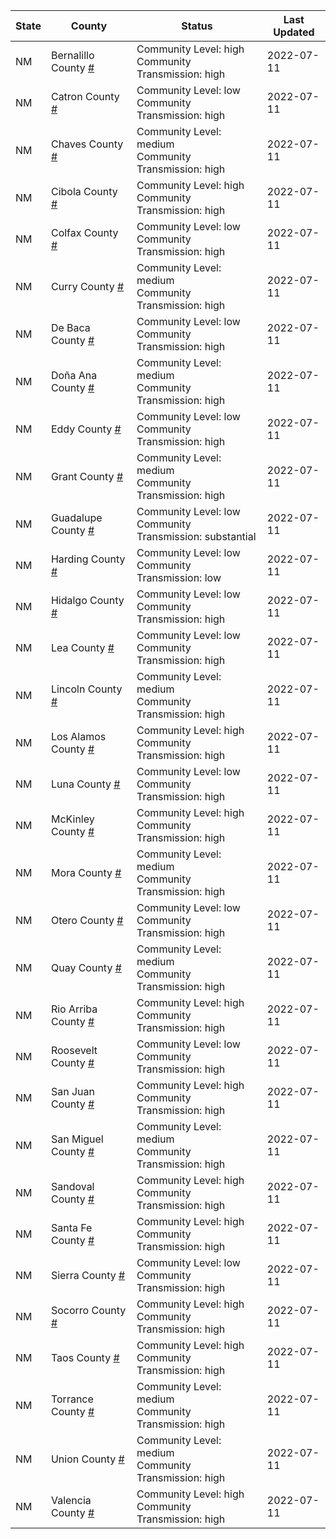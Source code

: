 State | County | Status | Last Updated
--- | --- | --- | --- 
NM | Bernalillo County <a href="#bernalillo_county">#</a> | <a name="bernalillo_county"></a>Community Level: high<br/>Community Transmission: high | 2022-07-11
NM | Catron County <a href="#catron_county">#</a> | <a name="catron_county"></a>Community Level: low<br/>Community Transmission: high | 2022-07-11
NM | Chaves County <a href="#chaves_county">#</a> | <a name="chaves_county"></a>Community Level: medium<br/>Community Transmission: high | 2022-07-11
NM | Cibola County <a href="#cibola_county">#</a> | <a name="cibola_county"></a>Community Level: high<br/>Community Transmission: high | 2022-07-11
NM | Colfax County <a href="#colfax_county">#</a> | <a name="colfax_county"></a>Community Level: low<br/>Community Transmission: high | 2022-07-11
NM | Curry County <a href="#curry_county">#</a> | <a name="curry_county"></a>Community Level: medium<br/>Community Transmission: high | 2022-07-11
NM | De Baca County <a href="#de_baca_county">#</a> | <a name="de_baca_county"></a>Community Level: low<br/>Community Transmission: high | 2022-07-11
NM | Doña Ana County <a href="#doña_ana_county">#</a> | <a name="doña_ana_county"></a>Community Level: medium<br/>Community Transmission: high | 2022-07-11
NM | Eddy County <a href="#eddy_county">#</a> | <a name="eddy_county"></a>Community Level: low<br/>Community Transmission: high | 2022-07-11
NM | Grant County <a href="#grant_county">#</a> | <a name="grant_county"></a>Community Level: medium<br/>Community Transmission: high | 2022-07-11
NM | Guadalupe County <a href="#guadalupe_county">#</a> | <a name="guadalupe_county"></a>Community Level: low<br/>Community Transmission: substantial | 2022-07-11
NM | Harding County <a href="#harding_county">#</a> | <a name="harding_county"></a>Community Level: low<br/>Community Transmission: low | 2022-07-11
NM | Hidalgo County <a href="#hidalgo_county">#</a> | <a name="hidalgo_county"></a>Community Level: low<br/>Community Transmission: high | 2022-07-11
NM | Lea County <a href="#lea_county">#</a> | <a name="lea_county"></a>Community Level: low<br/>Community Transmission: high | 2022-07-11
NM | Lincoln County <a href="#lincoln_county">#</a> | <a name="lincoln_county"></a>Community Level: medium<br/>Community Transmission: high | 2022-07-11
NM | Los Alamos County <a href="#los_alamos_county">#</a> | <a name="los_alamos_county"></a>Community Level: high<br/>Community Transmission: high | 2022-07-11
NM | Luna County <a href="#luna_county">#</a> | <a name="luna_county"></a>Community Level: low<br/>Community Transmission: high | 2022-07-11
NM | McKinley County <a href="#mckinley_county">#</a> | <a name="mckinley_county"></a>Community Level: high<br/>Community Transmission: high | 2022-07-11
NM | Mora County <a href="#mora_county">#</a> | <a name="mora_county"></a>Community Level: medium<br/>Community Transmission: high | 2022-07-11
NM | Otero County <a href="#otero_county">#</a> | <a name="otero_county"></a>Community Level: low<br/>Community Transmission: high | 2022-07-11
NM | Quay County <a href="#quay_county">#</a> | <a name="quay_county"></a>Community Level: medium<br/>Community Transmission: high | 2022-07-11
NM | Rio Arriba County <a href="#rio_arriba_county">#</a> | <a name="rio_arriba_county"></a>Community Level: high<br/>Community Transmission: high | 2022-07-11
NM | Roosevelt County <a href="#roosevelt_county">#</a> | <a name="roosevelt_county"></a>Community Level: low<br/>Community Transmission: high | 2022-07-11
NM | San Juan County <a href="#san_juan_county">#</a> | <a name="san_juan_county"></a>Community Level: high<br/>Community Transmission: high | 2022-07-11
NM | San Miguel County <a href="#san_miguel_county">#</a> | <a name="san_miguel_county"></a>Community Level: medium<br/>Community Transmission: high | 2022-07-11
NM | Sandoval County <a href="#sandoval_county">#</a> | <a name="sandoval_county"></a>Community Level: high<br/>Community Transmission: high | 2022-07-11
NM | Santa Fe County <a href="#santa_fe_county">#</a> | <a name="santa_fe_county"></a>Community Level: high<br/>Community Transmission: high | 2022-07-11
NM | Sierra County <a href="#sierra_county">#</a> | <a name="sierra_county"></a>Community Level: low<br/>Community Transmission: high | 2022-07-11
NM | Socorro County <a href="#socorro_county">#</a> | <a name="socorro_county"></a>Community Level: high<br/>Community Transmission: high | 2022-07-11
NM | Taos County <a href="#taos_county">#</a> | <a name="taos_county"></a>Community Level: high<br/>Community Transmission: high | 2022-07-11
NM | Torrance County <a href="#torrance_county">#</a> | <a name="torrance_county"></a>Community Level: medium<br/>Community Transmission: high | 2022-07-11
NM | Union County <a href="#union_county">#</a> | <a name="union_county"></a>Community Level: medium<br/>Community Transmission: high | 2022-07-11
NM | Valencia County <a href="#valencia_county">#</a> | <a name="valencia_county"></a>Community Level: high<br/>Community Transmission: high | 2022-07-11
